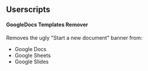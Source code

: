 ## Userscripts

#### GoogleDocs Templates Remover
Removes the ugly "Start a new document" banner from:
- Google Docs
- Google Sheets
- Google Slides
